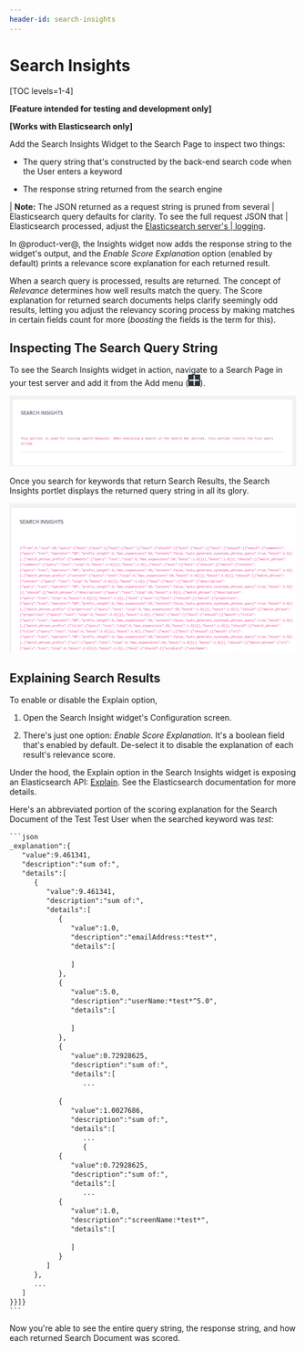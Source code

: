 ```yaml
---
header-id: search-insights
---
```


# Search Insights

[TOC levels=1-4]

**[Feature intended for testing and development only]**

**[Works with Elasticsearch only]**

Add the Search Insights Widget to the Search Page to inspect two things: 

- The query string that's constructed by the back-end search code when
    the User enters a keyword 

- The response string returned from the search engine

| **Note:** The JSON returned as a request string is pruned from several
| Elasticsearch query defaults for clarity. To see the full request JSON that
| Elasticsearch processed, adjust the [Elasticsearch server's
| logging](https://www.elastic.co/guide/en/elasticsearch/reference/6.x/logging.html).

In @product-ver@, the Insights widget now adds the response string to
the widget's output, and the _Enable Score Explanation_ option (enabled by
default) prints a relevance score explanation for each returned result.

When a search query is processed, results are returned. The concept of
_Relevance_ determines how well results match the query. The Score explanation
for returned search documents helps clarify seemingly odd results, letting you
adjust the relevancy scoring process by making matches in certain fields count
for more (_boosting_ the fields is the term for this).

## Inspecting The Search Query String

To see the Search Insights widget in action, navigate to a Search Page in your
test server and add it from the Add menu
(![Add](../../../images/icon-add-widget.png)).

![Figure 1: The Search Insights widget is helpful during testing and development.](../../../images/search-insights-default.png)

Once you search for keywords that return Search Results, the Search Insights
portlet displays the returned query string in all its glory. 

![Figure 2: The full query string isn't for the faint of heart. This example is clipped to spare the reader.](../../../images/search-insights-test-search.png)

## Explaining Search Results

To enable or disable the Explain option,

1.  Open the Search Insight widget's Configuration screen.

2.  There's just one option: _Enable Score Explanation_.  It's a boolean field
    that's enabled by default.  De-select it to disable the explanation of each
    result's relevance score.

Under the hood, the Explain option in the Search Insights widget is exposing an
Elasticsearch API:
[Explain](https://www.elastic.co/guide/en/elasticsearch/reference/7.x/search-explain.html).
See the Elasticsearch documentation for more details.

Here's an abbreviated portion of the scoring explanation for the Search
Document of the Test Test User when the searched keyword was _test_:

    ```json
    _explanation":{  
       "value":9.461341,
       "description":"sum of:",
       "details":[  
          {  
             "value":9.461341,
             "description":"sum of:",
             "details":[  
                {  
                   "value":1.0,
                   "description":"emailAddress:*test*",
                   "details":[  

                   ]
                },
                {  
                   "value":5.0,
                   "description":"userName:*test*^5.0",
                   "details":[  

                   ]
                },
                {  
                   "value":0.72928625,
                   "description":"sum of:",
                   "details":[  
                      ... 

                { 
                   "value":1.0027686,
                   "description":"sum of:",
                   "details":[  
                      ...
                      {  
                {  
                   "value":0.72928625,
                   "description":"sum of:",
                   "details":[  
                      ...
                {  
                   "value":1.0,
                   "description":"screenName:*test*",
                   "details":[  

                   ]
                }
             ]
          },
          ...
       ]
    }}]}
    ```

Now you're able to see the entire query string, the response string, and how
each returned Search Document was scored.
